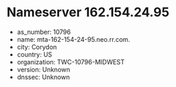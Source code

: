 # Nameserver 162.154.24.95

* as_number: 10796
* name: mta-162-154-24-95.neo.rr.com.
* city: Corydon
* country: US
* organization: TWC-10796-MIDWEST
* version: Unknown
* dnssec: Unknown
